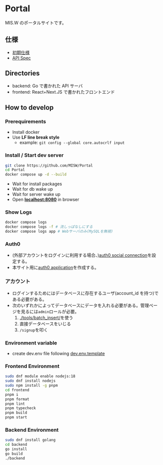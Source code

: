 # Portal

MIS.W のポータルサイトです。

## 仕様

- [初期仕様](./docs/initial-spec.md)
- [API Spec](./docs/spec.md)

## Directories

- backend: Go で書かれた API サーバ
- frontend: React+Next.JS で書かれたフロントエンド

## How to develop

### Prerequirements

- Install docker
- Use **LF line break style**
  - example: `git config --global core.autocrlf input`

### Install / Start dev server

```sh
git clone https://github.com/MISW/Portal
cd Portal
docker compose up -d --build
```

- Wait for install packages
- Wait for db wake up
- Wait for server wake up
- Open **[localhost:8080](http://localhost:8080/)** in browser

### Show Logs

```sh
docker compose logs
docker compose logs -f # 流しっぱなしにする
docker compose logs app # Webサーバのみ(MySQLを無視)
```

### Auth0

- (外部アカウントをログインに利用する場合、)[auth0 social connection](https://marketplace.auth0.com/features/social-connections)を設定する。
- 本サイト用に[auth0 application](https://auth0.com/docs/get-started/applications)を作成する。

### アカウント

- ログインするためにはデータベースに存在するユーザ(account_id を持つ)である必要がある。
- 次のいずれかによってデータベースにデータを入れる必要がある。管理ページを見るには`admin`ロールが必要。
  1. [./tools/batch_insert/](./tools/batch_insert/)を使う
  2. 直接データベースをいじる
  3. `/signup`を叩く

### Environment variable

- create dev.env file following [dev.env.template](./dev.env.template)

### Frontend Environment

```sh
sudo dnf module enable nodejs:18
sudo dnf install nodejs
sudo npm install -g pnpm
cd frontend
pnpm i
pnpm format
pnpm lint
pnpm typecheck
pnpm build
pnpm start
```

### Backend Environment

```sh
sudo dnf install golang
cd backend
go install
go build
./backend
```
